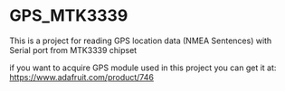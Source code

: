 # GPS_MTK3339
This is a project for reading GPS location data (NMEA Sentences) 
with Serial port from MTK3339 chipset

if you want to acquire GPS module used in this project you can get it at:
https://www.adafruit.com/product/746

